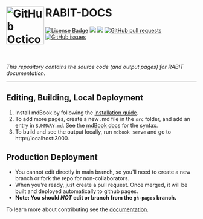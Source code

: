 <!-- markdownlint-disable -->
<h1>
  <picture>
    <source media="(prefers-color-scheme: dark)" srcset="https://user-images.githubusercontent.com/24266948/194764100-9283abd4-b312-480a-9c0e-b2dcbcf2c655.svg">
    <source media="(prefers-color-scheme: light)" srcset="https://user-images.githubusercontent.com/24266948/194763419-4860ef73-a02f-46f5-8a99-604426b45ecf.svg">
    <img alt="GitHub Octicons: Book" width="100" align="left" src="https://user-images.githubusercontent.com/24266948/194763419-4860ef73-a02f-46f5-8a99-604426b45ecf.svg">
  </picture>
  RABIT-DOCS
  <br />
</h1>
<span>
    <a href="LICENSE.md"><img alt="License Badge" src="https://img.shields.io/github/license/FIT3170-FY-Project-7/RABIT-DOCS?label=license&style=flat-square" /></a>
    <a alt="Build Workflow Status" href="https://github.com/FIT3170-FY-Project-7/RABIT-DOCS/actions/workflows/deploy.yml"><img src="https://img.shields.io/github/workflow/status/FIT3170-FY-Project-7/RABIT-DOCS/Deploy?style=flat-square" /></a>
    <a alt="GitHub Pages Workflow Status" href="https://github.com/FIT3170-FY-Project-7/RABIT-DOCS/actions/workflows/pages/pages-build-deployment"><img src="https://img.shields.io/github/workflow/status/FIT3170-FY-Project-7/RABIT-DOCS/pages%20build%20and%20deployment?label=github%20pages&style=flat-square" /></a>
    <a alt="GitHub pull requests" href="https://github.com/FIT3170-FY-Project-7/RABIT-DOCS/pulls"><img alt="GitHub pull requests" src="https://img.shields.io/github/issues-pr-raw/FIT3170-FY-Project-7/RABIT-DOCS?style=flat-square" /></a>
    <a alt="GitHub issues" href="https://github.com/FIT3170-FY-Project-7/RABIT-DOCS/issues"><img alt="GitHub issues" src="https://img.shields.io/github/issues-raw/FIT3170-FY-Project-7/RABIT-DOCS?style=flat-square"></a>

</span><br><br>

<!-- markdownlint-restore -->

_This repository contains the source code (and output pages) for RABIT documentation._

---

## Editing, Building, Local Deployment

1. Install mdBook by following the [installation guide](https://rust-lang.github.io/mdBook/guide/installation.html).
2. To add more pages, create a new .md file in the `src` folder, and add an entry in `SUMMARY.md`. See the [mdBook docs](https://rust-lang.github.io/mdBook/format/summary.html) for the syntax.
3. To build and see the output locally, run `mdbook serve` and go to http://localhost:3000.

## Production Deployment

- You cannot edit directly in main branch, so you'll need to create a new branch or fork the repo for non-collaborators.
- When you're ready, just create a pull request. Once merged, it will be built and deployed automatically to github pages.
- **Note: You should _NOT_ edit or branch from the `gh-pages` branch.**

To learn more about contributing see the [documentation](https://fit3170-fy-project-7.github.io/RABIT-DOCS/dev-guide/contributing-docs.html).
